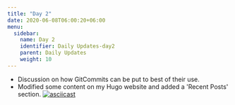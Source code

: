 ```yaml
---
title: "Day 2"
date: 2020-06-08T06:00:20+06:00
menu:
  sidebar:
    name: Day 2
    identifier: Daily Updates-day2
    parent: Daily Updates
    weight: 10
---
```


- Discussion on how GitCommits can be put to best of their use.
- Modified some content on my Hugo website and added a 'Recent Posts' section.
[![asciicast](https://asciinema.org/a/8fz6ypSTsmjIl5ytvbKNyFR5D.svg)](https://asciinema.org/a/8fz6ypSTsmjIl5ytvbKNyFR5D)

